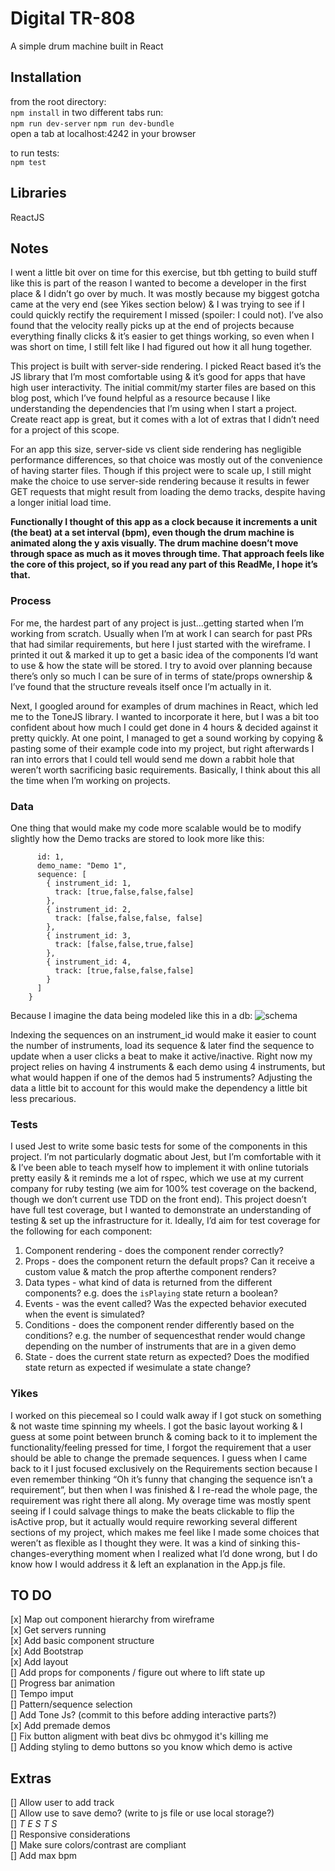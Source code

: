 # Digital TR-808
A simple drum machine built in React

## Installation
from the root directory:  
`npm install`
in two different tabs run:  
`npm run dev-server` 
`npm run dev-bundle`  
open a tab at localhost:4242 in your browser

to run tests:  
`npm test`

## Libraries
ReactJS

## Notes
I went a little bit over on time for this exercise, but tbh getting to build stuff like this is part of the reason I wanted to become a developer in the first place & I didn’t go over by much. It was mostly because my biggest gotcha came at the very end (see Yikes section below) & I was trying to see if I could quickly rectify the requirement I missed (spoiler: I could not). I’ve also found that the velocity really picks up at the end of projects because everything finally clicks & it’s easier to get things working, so even when I was short on time, I still felt like I had figured out how it all hung together.

This project is built with server-side rendering. I picked React based it’s the JS library that I’m most comfortable using & it’s good for apps that have high user interactivity. The initial commit/my starter files are based on this blog post, which I’ve found helpful as a resource because I like understanding the dependencies that I’m using when I start a project. Create react app is great, but it comes with a lot of extras that I didn’t need for a project of this scope.

For an app this size, server-side vs client side rendering has negligible performance differences, so that choice was mostly out of the convenience of having starter files. Though if this project were to scale up, I still might make the choice to use server-side rendering because it results in fewer GET requests that might result from loading the demo tracks, despite having a longer initial load time. 

**Functionally I thought of this app as a clock because it increments a unit (the beat) at a set interval (bpm), even though the drum machine is animated along the y axis visually. The drum machine doesn’t move through space as much as it moves through time. That approach feels like the core of this project, so if you read any part of this ReadMe, I hope it’s that.**

### Process
For me, the hardest part of any project is just...getting started when I’m working from scratch. Usually when I’m at work I can search for past PRs that had similar requirements, but here I just started with the wireframe. I printed it out & marked it up to get a basic idea of the components I’d want to use & how the state will be stored. I try to avoid over planning because there’s only so much I can be sure of in terms of state/props ownership & I’ve found that the structure reveals itself once I’m actually in it.

Next, I googled around for examples of drum machines in React, which led me to the ToneJS library. I wanted to incorporate it here, but I was a bit too confident about how much I could get done in 4 hours & decided against it pretty quickly. At one point, I managed to get a sound working by copying & pasting some of their example code into my project, but right afterwards I ran into errors that I could tell would send me down a rabbit hole that weren’t worth sacrificing basic requirements. Basically, I think about this all the time when I’m working on projects.

### Data
One thing that would make my code more scalable would be to modify slightly how the Demo tracks are stored to look more like this:

```{ 
      id: 1,
      demo_name: "Demo 1",
      sequence: [
        { instrument_id: 1,
          track: [true,false,false,false]
        },
        { instrument_id: 2,
          track: [false,false,false, false]
        },
        { instrument_id: 3,
          track: [false,false,true,false]
        },
        { instrument_id: 4,
          track: [true,false,false,false]
        }
      ]
    }
```

Because I imagine the data being modeled like this in a db:
![schema](/extras/schema.png)

Indexing the sequences on an instrument_id would make it easier to count the number of instruments, load its sequence & later find the sequence to update when a user clicks a beat to make it active/inactive. Right now my project relies on having 4 instruments & each demo using 4 instruments, but what would happen if one of the demos had 5 instruments? Adjusting the data a little bit to account for this would make the dependency a little bit less precarious.

### Tests
I used Jest to write some basic tests for some of the components in this project. I’m not particularly dogmatic about Jest, but I’m comfortable with it & I’ve been able to teach myself how to implement it with online tutorials pretty easily & it reminds me a lot of rspec, which we use at my current company for ruby testing (we aim for 100% test coverage on the backend, though we don’t current use TDD on the front end). This project doesn’t have full test coverage, but I wanted to demonstrate an understanding of testing & set up the infrastructure for it. Ideally, I’d aim for test coverage for the following for each component:
1. Component rendering - does the component render correctly?
2. Props - does the component return the default props? Can it receive a custom value & match the prop afterthe component renders? 
3. Data types - what kind of data is returned from the different components? e.g. does the `isPlaying` state return a boolean?
4. Events - was the event called? Was the expected behavior executed when the event is simulated?
5. Conditions - does the component render differently based on the conditions? e.g. the number of sequencesthat render would change depending on the number of instruments that are in a given demo
6. State - does the current state return as expected? Does the modified state return as expected if wesimulate a state change?

### Yikes
I worked on this piecemeal so I could walk away if I got stuck on something & not waste time spinning my wheels. I got the basic layout working & I guess at some point between brunch & coming back to it to implement the functionality/feeling pressed for time, I forgot the requirement that a user should be able to change the premade sequences. I guess when I came back to it I just focused exclusively on the Requirements section because I even remember thinking “Oh it’s funny that changing the sequence isn’t a requirement”, but then when I was finished & I re-read the whole page, the requirement was right there all along. My overage time was mostly spent seeing if I could salvage things to make the beats clickable to flip the isActive prop, but it actually would require reworking several different sections of my project, which makes me feel like I made some choices that weren’t as flexible as I thought they were. It was a kind of sinking this-changes-everything moment when I realized what I’d done wrong, but I do know how I would address it & left an explanation in the App.js file.

## TO DO
[x] Map out component hierarchy from wireframe<br/>
[x] Get servers running<br/>
[x] Add basic component structure<br/>
[x] Add Bootstrap<br/>
[x] Add layout<br/>
[] Add props for components / figure out where to lift state up<br/>
    [] Progress bar animation<br/>
    [] Tempo imput<br/>
    [] Pattern/sequence selection<br/>
[] Add Tone Js? (commit to this before adding interactive parts?)<br/>
[x] Add premade demos<br/>
[] Fix button aligment with beat divs bc ohmygod it's killing me<br/>
[] Adding styling to demo buttons so you know which demo is active<br/>
  
## Extras  
[] Allow user to add track<br/>
[] Allow use to save demo? (write to js file or use local storage?)<br/>
[] *T E S T S*<br/>
[] Responsive considerations<br/>
[] Make sure colors/contrast are compliant<br/>
[] Add max bpm<br/>
